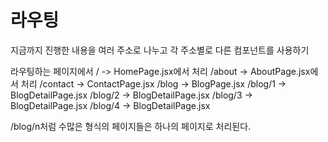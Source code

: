 # 라우팅
지금까지 진행한 내용을 여러 주소로 나누고 각 주소별로 다른 컴포넌트를 사용하기

라우팅하는 페이지에서
/ -> HomePage.jsx에서 처리
/about -> AboutPage.jsx에서 처리
/contact -> ContactPage.jsx
/blog -> BlogPage.jsx
/blog/1 -> BlogDetailPage.jsx
/blog/2 -> BlogDetailPage.jsx
/blog/3 -> BlogDetailPage.jsx
/blog/4 -> BlogDetailPage.jsx

/blog/n처럼 수많은 형식의 페이지들은 하나의 페이지로 처리된다.